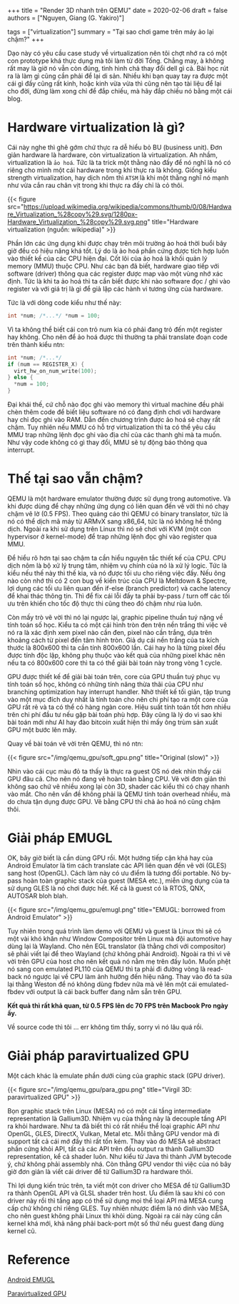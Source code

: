 +++
title = "Render 3D nhanh trên QEMU"
date = 2020-02-06
draft = false
authors = ["Nguyen, Giang (G. Yakiro)"]

tags = ["virtualization"]
summary = "Tại sao chơi game trên máy ảo lại chậm?"
+++

Dạo này có yêu cầu case study về virtualization nên tôi chợt nhớ ra có một con prototype khá
thực dụng mà tôi làm từ đời Tống. Chẳng may, à không rất may là giờ nó vẫn còn đúng, tình hình
chả thay đổi dell gì cả. Bài học rút ra là làm gì cũng cần phải để lại di sản. Nhiều khi bạn
quay tay ra được một cái gì đấy cũng rất kinh, hoặc kinh vừa vừa thì cũng nên tạo tài liệu để
lại cho đời, đừng làm xong chỉ để đắp chiếu, mà hãy đắp chiếu nó bằng một cái blog.

# Hardware virtualization là gì?

Cái này nghe thì ghê gớm chứ thực ra dễ hiểu bỏ BU (business unit). Đơn giản hardware là
hardware, còn virtualization là virtualization. Ah nhầm, virtualization là `ảo hoá`. Tức là ta
trick một thằng nào đấy để nó nghĩ là nó có riêng cho mình một cái hardware trong khi thực ra
là không. Giống kiểu strength virtualization, hay dịch nôm thì `ATSM` là khi một thằng nghĩ nó
mạnh như vừa cắn rau chân vịt trong khi thực ra đấy chỉ là cỏ thôi.

{{< figure src="https://upload.wikimedia.org/wikipedia/commons/thumb/0/08/Hardware_Virtualization_%28copy%29.svg/1280px-Hardware_Virtualization_%28copy%29.svg.png" title="Hardware virtualization (nguồn: wikipedia)" >}}

Phần lớn các ứng dụng khi được chạy trên môi trường ảo hoá thời buổi bây giờ đều có hiệu năng
khá tốt. Lý do là ảo hoá phần cứng được tích hợp luôn vào thiết kế của các CPU hiện đại. Cốt
lõi của ảo hoá là khối quản lý memory (MMU) thuộc CPU. Như các bạn đã biết, hardware giao tiếp
với software (driver) thông qua các register được map vào một vùng nhớ xác định. Tức là khi ta
ảo hoá thì ta cần biết được khi nào software đọc / ghi vào register và với giá trị là gì để giả
lập các hành vi tương ứng của hardware.

Tức là với dòng code kiểu như thế này:

```C
int *num; /*...*/ *num = 100;
```

Vì ta không thể biết cái con trỏ num kia có phải đang trỏ đến một register hay không. Cho nên
để ảo hoá được thì thường ta phải translate đoạn code trên thành kiểu ntn:

```C
int *num; /*...*/
if (num == REGISTER_X) {
  virt_hw_on_num_write(100);
} else {
  *num = 100;
}
```

Đại khái thế, cứ chỗ nào đọc ghi vào memory thì virtual machine đều phải chèn thêm code để biết
liệu software nó có đang định chơi với hardware hay chỉ đọc ghi vào RAM. Dẫn đến chương trình
được ảo hoá sẽ chạy rất chậm. Tuy nhiên nếu MMU có hỗ trợ virtualization thì ta có thể yêu cầu
MMU trap những lệnh đọc ghi vào địa chỉ của các thanh ghi mà ta muốn. Như vậy code không có gì
thay đổi, MMU sẽ tự động báo thông qua interrupt.

# Thế tại sao vẫn chậm?

QEMU là một hardware emulator thường được sử dụng trong automotive. Và khi được dùng để chạy
những ứng dụng có liên quan đến vẽ vời thì nó chạy chậm vê lờ (0.5 FPS). Theo quảng cáo thì QEMU
có binary translator, tức là nó có thể dịch mã máy từ ARMvX sang x86_64, tức là nó không hề thông
dịch. Ngoài ra khi sử dụng trên Linux thì nó sẽ chơi với KVM (một con hypervisor ở kernel-mode)
để trap những lệnh đọc ghi vào register qua MMU.

Để hiểu rõ hơn tại sao chậm ta cần hiểu nguyên tắc thiết kế của CPU. CPU dịch nôm là bộ xử lý
trung tâm, nhiệm vụ chính của nó là xử lý logic. Tức là kiểu nếu thế này thì thế kia, và nó được
tối ưu cho riêng việc đấy. Nếu ông nào còn nhớ thì có 2 con bug về kiến trúc của CPU là Meltdown
& Spectre, lợi dụng các tối ưu liên quan đến if-else (branch predictor) và cache latency để khai
thác thông tin. Thì để fix cái lỗi đấy ta phải by-pass / turn off các tối ưu trên khiến cho tốc
độ thực thi cũng theo đó chậm như rùa luôn.

Còn mấy trò vẽ vời thì nó lại ngược lại, graphic pipeline thuần tuý nặng về tính toán số học. Kiểu
ta có một cái hình tròn đen trên nền trắng thì việc vẽ nó ra là xác định xem pixel nào cần đen,
pixel nào cần trắng, dựa trên khoảng cách từ pixel đến tâm hình tròn. Giả dụ cái nền trắng của ta
kích thước là 800x600 thì ta cần tính 800x600 lần. Cái hay ho là từng pixel đều được tính độc lập,
không phụ thuộc vào kết quả của những pixel khác nên nếu ta có 800x600 core thì ta có thể giải bài
toán này trong vòng 1 cycle.

GPU được thiết kế để giải bài toán trên, core của GPU thuần tuý phục vụ tính toán số học, không có
những tính năng thừa thãi của CPU như branching optimization hay interrupt handler. Nhờ thiết kế
tối giản, tập trung vào một mục đích duy nhất là tính toán cho nên chi phí tạo ra một core của GPU
rất rẻ và ta có thể có hàng ngàn core. Hiệu suất tính toán tốt hơn nhiều trên chi phí đầu tư nếu gặp
bài toán phù hợp. Đây cũng là lý do vì sao khi bài toán mới như AI hay đào bitcoin xuất hiện thì
mấy ông trùm sản xuất GPU một bước lên mây.

Quay về bài toán vẽ vời trên QEMU, thì nó ntn:

{{< figure src="/img/qemu_gpu/soft_gpu.png" title="Original (slow)" >}}

Nhìn vào cái cục màu đỏ ta thấy là thực ra guest OS nó dek nhìn thấy cái GPU đâu cả. Cho nên nó
đang vẽ hoàn toàn bằng CPU. Vẽ vời đơn giản thì không sao chứ vẽ nhiều xong lại còn 3D, shader các
kiểu thì có chạy nhanh vào mắt. Cho nên vấn đề không phải là QEMU tính toán overhead nhiều, mà do
chưa tận dụng được GPU. Vẽ bằng CPU thì chả ảo hoá nó cũng chậm thôi.

# Giải pháp EMUGL

OK, bây giờ biết là cần dùng GPU rồi. Một hướng tiếp cận khá hay của Android Emulator là tìm cách
translate các API liên quan đến vẽ vời (GLES) sang host (OpenGL). Cách làm này có ưu điểm là tương
đối portable. Nó by-pass hoàn toàn graphic stack của guest (MESA etc.), miễn ứng dụng của ta sử dụng
GLES là nó chơi được hết. Kể cả là guest có là RTOS, QNX, AUTOSAR bloh blah.

{{< figure src="/img/qemu_gpu/emugl.png" title="EMUGL: borrowed from Android Emulator" >}}

Tuy nhiên trong quá trình làm demo với QEMU và guest là Linux thì sẽ có một vài khó khăn như Window
Compositor trên Linux mà đội automotive hay dùng lại là Wayland. Cho nên EGL translator (là thằng
chơi với compositor) sẽ phải viết lại để theo Wayland (chứ không phải Android). Ngoài ra thì vì vẽ
vời trên GPU của host cho nên kết quả nó nằm mẹ trên đấy luôn. Muốn phệt nó sang con emulated PL110
của QEMU thì ta phải đi đường vòng là read-back nó ngược lại về CPU làm ảnh hưởng đến hiệu năng.
Thay vào đó ta sửa lại thằng Weston để nó không dùng fbdev nữa mà vẽ lên một cái emulated-fbdev với
output là cái back buffer đang nằm sẵn trên GPU.

**Kết quả thì rất khả quan, từ 0.5 FPS lên dc 70 FPS trên Macbook Pro ngày ấy.**

Về source code thì tôi ... err không tìm thấy, sorry vì nó lâu quá rồi.

# Giải pháp paravirtualized GPU

Một cách khác là emulate phần dưới cùng của graphic stack (GPU driver).

{{< figure src="/img/qemu_gpu/para_gpu.png" title="Virgil 3D: paravirtualized GPU" >}}

Bọn graphic stack trên Linux (MESA) nó có một cái tầng intermediate representation là Gallium3D.
Nhiệm vụ của thằng này là decouple tầng API ra khỏi hardware. Như ta đã biết thì có rất nhiều thể
loại graphic API như OpenGL, GLES, DirectX, Vulkan, Metal etc. Mỗi thằng GPU vendor mà đi support
tất cả cái mớ đấy thì rất tốn kém. Thay vào đó MESA sẽ abstract phần cứng khỏi API, tất cả các API
trên đều output ra thành Gallium3D representation, kể cả shader luôn. Như kiểu từ Java thì thành
JVM bytecode ý, chứ không phải assembly nhá. Còn thằng GPU vendor thì việc của nó bây giờ đơn giản
là viết cái driver để từ Gallium3D ra hardware thôi.

Thì lợi dụng kiến trúc trên, ta viết một con driver cho MESA để từ Gallium3D ra thành OpenGL API
và GLSL shader trên host. Ưu điểm là sau khi có con driver này rồi thì tầng app có thể sử dụng mọi
thể loại API mà MESA cung cấp chứ không chỉ riêng GLES. Tuy nhiên nhược điểm là nó dính vào MESA,
cho nên guest không phải Linux thì khỏi dùng. Ngoài ra cái này cũng cần kernel khá mới, khả năng
phải back-port một số thứ nếu guest đang dùng kernel cũ.

# Reference

[Android EMUGL](https://android.googlesource.com/platform/external/qemu/+/master/distrib/android-emugl/DESIGN)

[Paravirtualized GPU](https://virgil3d.github.io/)